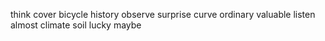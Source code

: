 think cover bicycle history observe surprise curve ordinary valuable listen almost climate soil lucky maybe